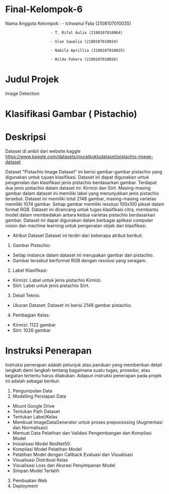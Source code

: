 # Final-Kelompok-6

Nama Anggota Kelompok :
                        - Ichwanul Fata (2108107010035)
                        
                        - T. Rifal Aulia (2108107010064)
                        
                        - Ulan Sawalia (2108107010024)
                        
                        - Nabila Aprillia (2108107010025)
                        
                        - Wilda Fahera (2108107010026)

# Judul Projek 
Image Detection

# Klasifikasi Gambar ( Pistachio)

# Deskripsi 
Dataset di ambil dari website kaggle https://www.kaggle.com/datasets/muratkokludataset/pistachio-image-dataset 

Dataset "Pistachio Image Dataset" ini berisi gambar-gambar pistachio yang digunakan untuk tujuan klasifikasi. Dataset ini dapat digunakan untuk pengenalan dan klasifikasi jenis pistachio berdasarkan gambar. Terdapat dua jenis pistachio dalam dataset ini: Kirmizi dan Siirt. Masing-masing gambar dalam dataset ini memiliki label yang menunjukkan jenis pistachio tersebut. Dataset ini memiliki total 2148 gambar, masing-masing varietas memiliki 1074 gambar. Setiap gambar memiliki resolusi 100x100 piksel dalam format RGB. Dataset ini dirancang untuk tugas klasifikasi citra, membantu model dalam membedakan antara kedua varietas pistachio berdasarkan gambar. Dataset ini dapat digunakan dalam berbagai aplikasi computer vision dan machine learning untuk pengenalan objek dan klasifikasi.

- Atribut Dataset
Dataset ini terdiri dari beberapa atribut berikut:

1. Gambar Pistachio:
- Setiap instance dalam dataset ini merupakan gambar dari pistachio.
- Gambar tersebut berformat RGB dengan resolusi yang seragam.
  
2. Label Klasifikasi:
- Kirmizi: Label untuk jenis pistachio Kirmizi.
- Siirt: Label untuk jenis pistachio Siirt.
  
3. Detail Teknis
- Ukuran Dataset: Dataset ini berisi 2148 gambar pistachio.
  
4. Pembagian Kelas:
- Kirmizi: 1122 gambar
- Siirt: 1026 gambar

# Instruksi Penerapan

Instruksi penerapan adalah petunjuk atau panduan yang memberikan detail langkah demi langkah tentang bagaimana suatu tugas, prosedur, atau kegiatan tertentu harus dilakukan.
Adapun instruksi penerapan pada projek ini adalah sebagai berikut:
1. Pengumpulan Data
2. Modelling
Persiapan Data
- Mount Google Drive
- Tentukan Path Dataset
- Tentukan Label/Kelas
- Membuat ImageDataGenerator untuk proses prepocessing (Augmentasi dan Normalisasi) 
- Memuat Data Pelatihan dan Validasi
Pengembangan dan Kompilasi Model
- Inisialisasi Model ResNet50:
- Kompilasi Model
Pelatihan Model
- Pelatihan Model dengan Callback
Evaluasi dan Visualisasi
- Visualisasi Distribusi Kelas
- Visualisasi Loss dan Akurasi
Penyimpanan Model
- Simpan Model Terlatih
3. Pembuatan Web
4. Deployment

